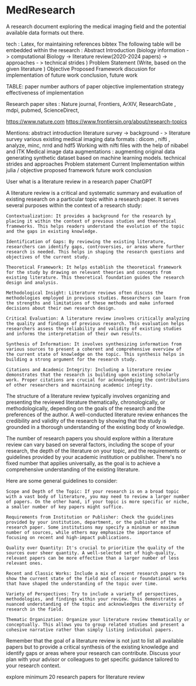 # MedResearch
A research document exploring the medical imaging field and the potential available data formats out there.


tech : Latex, for maintaining references bibtex
The following table will be embedded within the research : 
Abstract
Introduction (biology information -> computational Biology -> literature review(2020-2024 papers) -> approaches - > technical strides )
Problem Statement (Write, based on the given literature )
Objective 
Proposed Framework discusion for implementation of future work 
conclusion, future work 



TABLE:
paper number 
authors of paper 
objective 
implementation strategy 
effectiveness of implementation





Research paper sites : Nature journal, Frontiers, ArXIV, ResearchGate , mdpi, pubmed, ScienceDirect,  

https://www.nature.com
https://www.frontiersin.org/about/research-topics


Mentions: 
abstract
introduction
literature survey -> background - > literature survey
                                    various existing medical imaging data formats : dicom , nifti , analyze, minc, nrrd and hdf5
                                    Working with nifti files with the help of nibabel and ITK
                                    Medical image data augmentations : augmenting original data
                                                                        generating synthetic dataset based on machine learning models.
                                    technical strides and approaches
Problem statement
Current Implementation within julia / objective proposed framework
future work
conclusion












User
what is a literature review in a research paper
ChatGPT

A literature review is a critical and systematic summary and evaluation of existing research on a particular topic within a research paper. It serves several purposes within the context of a research study:

    Contextualization: It provides a background for the research by placing it within the context of previous studies and theoretical frameworks. This helps readers understand the evolution of the topic and the gaps in existing knowledge.

    Identification of Gaps: By reviewing the existing literature, researchers can identify gaps, controversies, or areas where further research is needed. This helps in shaping the research questions and objectives of the current study.

    Theoretical Framework: It helps establish the theoretical framework for the study by drawing on relevant theories and concepts from existing literature. This theoretical foundation guides the research design and analysis.

    Methodological Insight: Literature reviews often discuss the methodologies employed in previous studies. Researchers can learn from the strengths and limitations of these methods and make informed decisions about their own research design.

    Critical Evaluation: A literature review involves critically analyzing the quality and findings of previous research. This evaluation helps researchers assess the reliability and validity of existing studies and informs the interpretation of their own results.

    Synthesis of Information: It involves synthesizing information from various sources to present a coherent and comprehensive overview of the current state of knowledge on the topic. This synthesis helps in building a strong argument for the research study.

    Citations and Academic Integrity: Including a literature review demonstrates that the research is building upon existing scholarly work. Proper citations are crucial for acknowledging the contributions of other researchers and maintaining academic integrity.

The structure of a literature review typically involves organizing and presenting the reviewed literature thematically, chronologically, or methodologically, depending on the goals of the research and the preferences of the author. A well-conducted literature review enhances the credibility and validity of the research by showing that the study is grounded in a thorough understanding of the existing body of knowledge.













The number of research papers you should explore within a literature review can vary based on several factors, including the scope of your research, the depth of the literature on your topic, and the requirements or guidelines provided by your academic institution or publisher. There's no fixed number that applies universally, as the goal is to achieve a comprehensive understanding of the existing literature.

Here are some general guidelines to consider:

    Scope and Depth of the Topic: If your research is on a broad topic with a vast body of literature, you may need to review a larger number of papers. On the other hand, if your topic is more specific or niche, a smaller number of key papers might suffice.

    Requirements from Institution or Publisher: Check the guidelines provided by your institution, department, or the publisher of the research paper. Some institutions may specify a minimum or maximum number of sources, while others may emphasize the importance of focusing on recent and high-impact publications.

    Quality over Quantity: It's crucial to prioritize the quality of the sources over sheer quantity. A well-selected set of high-quality, relevant papers can be more effective than a larger number of less relevant ones.

    Recent and Classic Works: Include a mix of recent research papers to show the current state of the field and classic or foundational works that have shaped the understanding of the topic over time.

    Variety of Perspectives: Try to include a variety of perspectives, methodologies, and findings within your review. This demonstrates a nuanced understanding of the topic and acknowledges the diversity of research in the field.

    Thematic Organization: Organize your literature review thematically or conceptually. This allows you to group related studies and present a cohesive narrative rather than simply listing individual papers.

Remember that the goal of a literature review is not just to list all available papers but to provide a critical synthesis of the existing knowledge and identify gaps or areas where your research can contribute. Discuss your plan with your advisor or colleagues to get specific guidance tailored to your research context.

explore minimum 20 research papers for literature review
